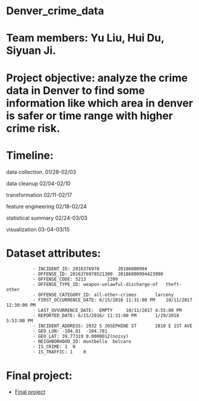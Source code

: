 # Denver_crime_data

# Team members: Yu Liu, Hui Du, Siyuan Ji.

# Project objective: analyze the crime data in Denver to find some information like which area in denver is safer or time range with higher crime risk.

# Timeline:
data collection.        01/28-02/03

data cleanup           02/04-02/10

transformation         02/11-02/17

feature engineering    02/18-02/24

statistical summary    02/24-03/03

visualization          03-04-03/15

# Dataset attributes:
		      - INCIDENT_ID: 2016376978	      20186000994
  	  	      - OFFENSE_ID: 2016376978521300  20186000994423990
		      - OFFENSE_CODE: 5213	      2399
		      - OFFENSE_TYPE_ID: weapon-unlawful-discharge-of	theft-other
		      - OFFENSE_CATEGORY_ID: all-other-crimes		larceny		
		      - FIRST_OCCURRENCE_DATE: 6/15/2016 11:31:00 PM	10/11/2017 12:30:00 PM
		      - LAST_OVVURRENCE_DATE:  EMPTY	 10/11/2017 4:55:00 PM
		      - REPORTED_DATE: 6/15/2016/ 11:31:00 PM	    1/29/2018 5:53:00 PM
		      - INCIDENT_ADDRESS: 2932 S JOSEPHINE ST	    2810 E 1ST AVE
		      - GEO_LON: -104.81  -104.781
		      - GEO_LAT: 39.77319 0.0000012(noisy)
		      - NEIGHBORHOOD_ID: montbello	belcaro
		      - IS_CRIME: 1	 0
		      - IS_TRAFFIC: 1	 0


# Final project:
- [Final project](https://mybinder.org/v2/gh/sobyl/Denver_crime_data.git/master?filepath=web_api.ipynb)
